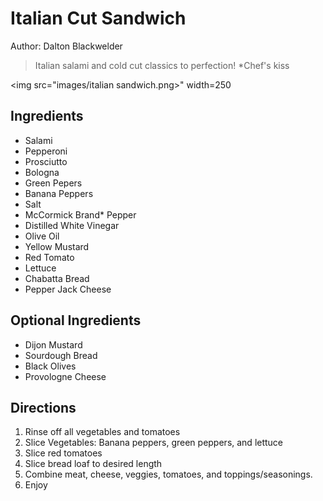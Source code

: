 # Italian Cut Sandwich

Author: Dalton Blackwelder  

> Italian salami and cold cut classics to perfection! *Chef's kiss

<img src="images/italian sandwich.png>" width=250

## Ingredients

- Salami
- Pepperoni
- Prosciutto
- Bologna
- Green Pepers
- Banana Peppers
- Salt 
- McCormick Brand* Pepper
- Distilled White Vinegar
- Olive Oil
- Yellow Mustard
- Red Tomato
- Lettuce
- Chabatta Bread
- Pepper Jack Cheese

## Optional Ingredients
- Dijon Mustard
- Sourdough Bread
- Black Olives
- Provologne Cheese


## Directions

1. Rinse off all vegetables and tomatoes
2. Slice Vegetables: Banana peppers, green peppers, and lettuce
3. Slice red tomatoes
4. Slice bread loaf to desired length
5. Combine meat, cheese, veggies, tomatoes, and toppings/seasonings.
6. Enjoy
